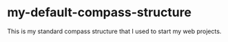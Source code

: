 my-default-compass-structure
============================

This is my standard compass structure that I used to start my web projects.
